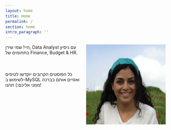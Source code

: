 ```yaml
---
layout: home
title: Home
permalink: /
section: home
intro_paragraph: ''
---
```

<div>
<img src="/assets/img/uploads/shiran.jpg" style="width: 250px; float: right;
    margin-left: 20px;">
<p>
היי! שמי שירן, Data Analyst עם ניסיון בתחומים של Finance, Budget & HR. <br><br> <br><br>כל הפוסטים הקרובים יוקדשו לטיפים לשימוש ב-MySQL ואסיים אותם בברכה ממני אליכם:)
תהנו!	
</p>

</div>



